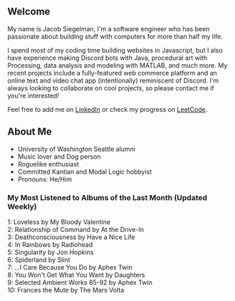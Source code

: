 
## Welcome
My name is Jacob Siegelman, I'm a software engineer who has been passionate about building stuff with computers for more than half my life.

I spend most of my coding time building websites in Javascript, but I also have experience making Discord bots with Java, procedural art with Processing, data analysis and modeling with MATLAB, and much more. My recent projects include a fully-featured web commerce platform and an online text and video chat app (intentionally) reminiscent of Discord. I'm always looking to collaborate on cool projects, so please contact me if you're interested!

Feel free to add me on [LinkedIn](https://www.linkedin.com/in/jacob-siegelman/) or check my progress on [LeetCode](https://leetcode.com/jsiegelman/).

## About Me
- University of Washington Seattle alumni
- Music lover and Dog person
- Roguelike enthusiast
- Committed Kantian and Modal Logic hobbyist
- Pronouns: He/Him

### My Most Listened to Albums of the Last Month (Updated Weekly)
1: <!-- lfm -->Loveless by My Bloody Valentine  
2: <!-- lfm -->Relationship of Command by At the Drive-In  
3: <!-- lfm -->Deathconsciousness by Have a Nice Life  
4: <!-- lfm -->In Rainbows by Radiohead  
5: <!-- lfm -->Singularity by Jon Hopkins  
6: <!-- lfm -->Spiderland by Slint  
7: <!-- lfm -->...I Care Because You Do by Aphex Twin  
8: <!-- lfm -->You Won't Get What You Want by Daughters  
9: <!-- lfm -->Selected Ambient Works 85-92 by Aphex Twin  
10: <!-- lfm -->Frances the Mute by The Mars Volta  
